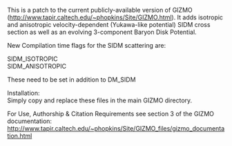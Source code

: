 This is a patch to the current publicly-available version of GIZMO (http://www.tapir.caltech.edu/~phopkins/Site/GIZMO.html). It adds isotropic and anisotropic velocity-dependent (Yukawa-like potential) SIDM cross section as well as an evolving 3-component Baryon Disk Potential.

New Compilation time flags for the SIDM scattering are:

SIDM_ISOTROPIC <br/>
SIDM_ANISOTROPIC

These need to be set in addition to DM_SIDM

Installation: <br/>
Simply copy and replace these files in the main GIZMO directory.

For Use, Authorship & Citation Requirements see section 3 of the GIZMO documentation: http://www.tapir.caltech.edu/~phopkins/Site/GIZMO_files/gizmo_documentation.html
